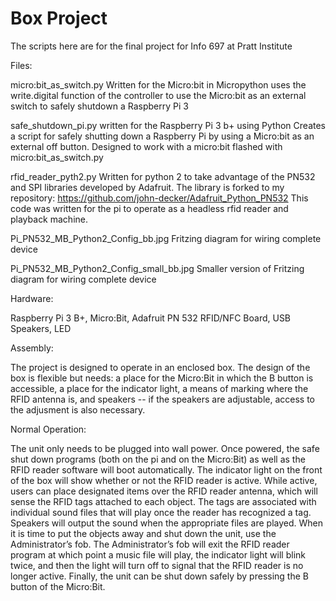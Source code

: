 # Box Project
The scripts here are for the final project for Info 697 at Pratt Institute

Files:

micro:bit_as_switch.py
 Written for the Micro:bit in Micropython
uses the write.digital function of the controller to use the Micro:bit as an external 
switch to safely shutdown a Raspberry Pi 3

safe_shutdown_pi.py
 written for the Raspberry Pi 3 b+ using Python
Creates a script for safely shutting down a Raspberry Pi by using a Micro:bit
as an external off button. Designed to work with a micro:bit flashed with 
micro:bit_as_switch.py

rfid_reader_pyth2.py 
 Written for python 2 to take advantage of the PN532 and SPI libraries developed by 
Adafruit. The library is forked to my repository: 
https://github.com/john-decker/Adafruit_Python_PN532
This code was written for the pi to operate as a headless rfid reader and playback
machine.

Pi_PN532_MB_Python2_Config_bb.jpg
 Fritzing diagram for wiring complete device

Pi_PN532_MB_Python2_Config_small_bb.jpg
 Smaller version of Fritzing diagram for wiring complete device

Hardware:

 Raspberry Pi 3 B+, Micro:Bit, Adafruit PN 532 RFID/NFC Board, USB Speakers, LED


Assembly:

 The project is designed to operate in an enclosed box. The design of the box is flexible but needs: a place for the Micro:Bit in which the B button is accessible, a place for the indicator light, a means of marking where the RFID antenna is, and speakers -- if the speakers are adjustable, access to the adjusment is also necessary. 

Normal Operation:

 The unit only needs to be plugged into wall power. Once powered, the safe shut down programs (both on the pi and on the Micro:Bit) as well as the RFID reader software will boot automatically. The indicator light on the front of the box will show whether or not the RFID reader is active. While active, users can place designated items over the RFID reader antenna, which will sense the RFID tags attached to each object. The tags are associated with individual sound files that will play once the reader has recognized a tag. Speakers will output the sound when the appropriate files are played. When it is time to put the objects away and shut down the unit, use the Administrator’s fob.  The Administrator’s fob will exit the RFID reader program at which point a music file will play, the indicator light will blink twice, and then the light will turn off to signal that the RFID reader is no longer active. Finally, the unit can be shut down safely by pressing the B button of the Micro:Bit.  